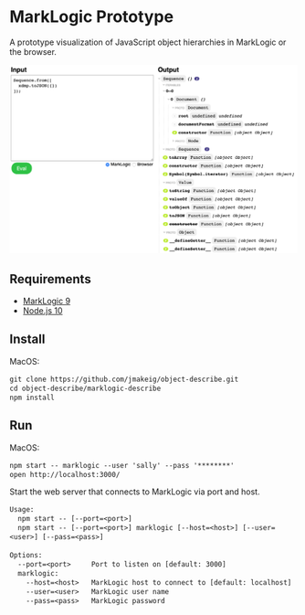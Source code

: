 # MarkLogic Prototype

A prototype visualization of JavaScript object hierarchies in MarkLogic or the browser.

![Screenshot](./screenshot.png)

## Requirements

* [MarkLogic 9](https://developer.marklogic.com/products)
* [Node.js 10](https://nodejs.org/en/download/)

## Install

MacOS:

```shell
git clone https://github.com/jmakeig/object-describe.git
cd object-describe/marklogic-describe
npm install
```

## Run

MacOS:

```shell
npm start -- marklogic --user 'sally' --pass '********'
open http://localhost:3000/
```

Start the web server that connects to MarkLogic via port and host. 

```text
Usage:
  npm start -- [--port=<port>]
  npm start -- [--port=<port>] marklogic [--host=<host>] [--user=<user>] [--pass=<pass>]

Options:
  --port=<port>     Port to listen on [default: 3000]
  marklogic:
    --host=<host>   MarkLogic host to connect to [default: localhost]
    --user=<user>   MarkLogic user name
    --pass=<pass>   MarkLogic password
```